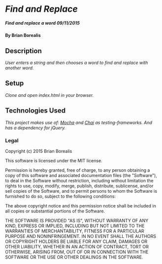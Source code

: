 # _Find and Replace_

##### _Find and replace a word 09/11/2015_

#### By Brian Borealis

## Description

_User enters a string and then chooses a word to find and replace with another word._

## Setup

_Clone and open index.html in your browser._  

## Technologies Used

_This project makes use of:
[Mocha](https://mochajs.org/) and
[Chai](http://chaijs.com/) as testing-frameworks.
And has a dependency for jQuery._


### Legal

Copyright (c) 2015 Brian Borealis

This software is licensed under the MIT license.

Permission is hereby granted, free of charge, to any person obtaining a copy
of this software and associated documentation files (the "Software"), to deal
in the Software without restriction, including without limitation the rights
to use, copy, modify, merge, publish, distribute, sublicense, and/or sell
copies of the Software, and to permit persons to whom the Software is
furnished to do so, subject to the following conditions:

The above copyright notice and this permission notice shall be included in
all copies or substantial portions of the Software.

THE SOFTWARE IS PROVIDED "AS IS", WITHOUT WARRANTY OF ANY KIND, EXPRESS OR
IMPLIED, INCLUDING BUT NOT LIMITED TO THE WARRANTIES OF MERCHANTABILITY,
FITNESS FOR A PARTICULAR PURPOSE AND NONINFRINGEMENT. IN NO EVENT SHALL THE
AUTHORS OR COPYRIGHT HOLDERS BE LIABLE FOR ANY CLAIM, DAMAGES OR OTHER
LIABILITY, WHETHER IN AN ACTION OF CONTRACT, TORT OR OTHERWISE, ARISING FROM,
OUT OF OR IN CONNECTION WITH THE SOFTWARE OR THE USE OR OTHER DEALINGS IN
THE SOFTWARE.
